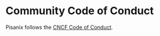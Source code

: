 # Community Code of Conduct

Pisanix follows the [CNCF Code of Conduct](https://github.com/cncf/foundation/blob/master/code-of-conduct.md).
